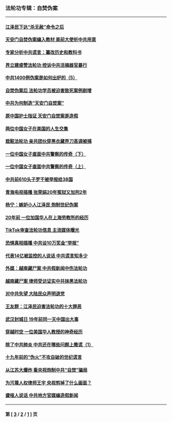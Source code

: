 ### 法轮功专辑：自焚伪案
---
#### [江泽民下达“杀无赦”命令之后](../../pages/nf5562/n13878084.md?06190430) 
#### [天安门自焚伪案编入教材 美前大使析中共用意](../../pages/nf5562/n13791932.md?06190430) 
#### [专家分析中共谎言：纂改历史和教科书](../../pages/nf5562/n13781542.md?06190430) 
#### [界立建盛赞法轮功 控诉中共活摘器官暴行](../../pages/nf5562/n13781971.md?06190430) 
#### [中共1400例伪案是如何出炉的（5）](../../pages/nf5562/n13226831.md?06190430) 
#### [自焚伪案后 法轮功学员被迫害致死案例剧增](../../pages/nf5562/n13190600.md?06190430) 
#### [中共为何制造“天安门自焚案”](../../pages/nf5562/n13183270.md?06190430) 
#### [原中国护士指证 天安门自焚案是造假](../../pages/nf5562/n13172289.md?06190430) 
#### [两位中国女子在美国的人生交集](../../pages/nf5562/n13156138.md?06190430) 
#### [栽赃法轮功 亲共团伙穿黑衣藏界刀高调被捕](../../pages/nf5562/n13073780.md?06190430) 
#### [一位中国女子直面中共警察的传奇（下）](../../pages/nf5562/n12989706.md?06190430) 
#### [一位中国女子直面中共警察的传奇（上）](../../pages/nf5562/n12985072.md?06190430) 
#### [中共前610头子罗干被举报给38国](../../pages/nf5562/n12975419.md?06190430) 
#### [青海电视插播 张荣娟20年冤狱又加刑2年](../../pages/nf5562/n12738166.md?06190430) 
#### [杨宁：嫉妒小人江泽民 炮制世纪伪案](../../pages/nf5562/n12724108.md?06190430) 
#### [20年前 一位加国华人在上海劳教所的经历](../../pages/nf5562/n12707932.md?06190430) 
#### [TikTok审查法轮功信息 主流媒体曝光](../../pages/nf5562/n12362336.md?06190430) 
#### [恐惧真相插播 中共设10万奖金“举报”](../../pages/nf5562/n12306396.md?06190430) 
#### [代表14亿被监控的人说话 中共谎言知多少](../../pages/nf5562/n12297484.md?06190430) 
#### [外媒：越南藏尸案 中共假新闻中伤法轮功](../../pages/nf5562/n12264411.md?06190430) 
#### [越南藏尸案 律师受访证实中共抹黑法轮功](../../pages/nf5562/n12261878.md?06190430) 
#### [对中共失望 大陆民众声明退党](../../pages/nf5562/n12187315.md?06190430) 
#### [王友群：江泽民迫害法轮功的十大罪恶](../../pages/nf5562/n12169074.md?06190430) 
#### [武汉封城日 19年前同一天中国出大事](../../pages/nf5562/n12150901.md?06190430) 
#### [穿越时空  一位美国华人教授的神奇经历](../../pages/nf5562/n12097460.md?06190430) 
#### [除了中共肺炎 中共还在哪些问题上撒谎（1）](../../pages/nf5562/n11955770.md?06190430) 
#### [十九年前的“伪火”不攻自破的世纪谎言](../../pages/nf5562/n11813238.md?06190430) 
#### [从江苏大爆炸 看央视炮制中共“自焚”骗局](../../pages/nf5562/n11140275.md?06190430) 
#### [为污蔑人权律师王宇 央视剪掉了什么画面？](../../pages/nf5562/n11130142.md?06190430) 
#### [聋哑人说话 中共地方官媒编造假新闻](../../pages/nf5562/n11006067.md?06190430) 

---
#### 第 [ [3](./3.md?06190430) / [2](./2.md?06190430) / [1](./1.md?06190430) ] 页
